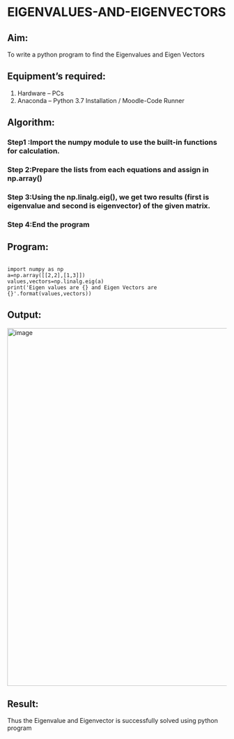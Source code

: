 # EIGENVALUES-AND-EIGENVECTORS
## Aim:
To write a python program to find the Eigenvalues and Eigen Vectors
## Equipment’s required:
1. 	Hardware – PCs
2. 	Anaconda – Python 3.7 Installation / Moodle-Code Runner
## Algorithm:
### Step1 :Import the numpy module to use the built-in functions for calculation.
### Step 2:Prepare the lists from each equations and assign in np.array()
### Step 3:Using the np.linalg.eig(), we get two results (first is eigenvalue and second is eigenvector) of the given matrix.
### Step 4:End the program

## Program:
```

import numpy as np 
a=np.array([[2,2],[1,3]])
values,vectors=np.linalg.eig(a)
print('Eigen values are {} and Eigen Vectors are {}'.format(values,vectors))
```
## Output:
<img width="1391" height="822" alt="image" src="https://github.com/user-attachments/assets/4629ebd2-41a3-4a26-b814-404e08da88c5" />

## Result:
Thus the Eigenvalue and Eigenvector is successfully solved using python program
